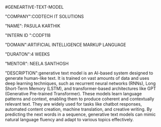 #GENEARTIVE-TEXT-MODEL

"COMPANY":CODTECH IT SOLUTIONS

"NAME": PASULA KARTHIK

"INTERN ID ":CODF118

"DOMAIN":ARTIFICIAL INTELLIGENCE MARKUP LANGUAGE

"DURATON":4 WEEKS

"MENTOR": NEELA SANTHOSH

"DESCRIPTION":generative text model is an AI-based system designed to generate human-like text. It is trained on vast amounts of data and uses deep learning techniques, such as recurrent neural networks (RNNs), Long Short-Term Memory (LSTM), and transformer-based architectures like GPT (Generative Pre-trained Transformer). These models learn language patterns and context, enabling them to produce coherent and contextually relevant text. They are widely used for tasks like chatbot responses, automated content creation, machine translation, and creative writing. By predicting the next words in a sequence, generative text models can mimic natural language fluency and adapt to various topics effectively.
